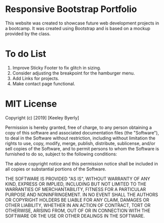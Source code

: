# Responsive Bootstrap Portfolio
This website was created to showcase future web development projects in a bootcamp. It was created using Bootstrap and is based on a mockup provided by the class. 


# To do List
1. Improve Sticky Footer to fix glitch in sizing. 
2. Consider adjusting the breakpoint for the hamburger menu.
3. Add Links for projects.
4. Make contact page functional. 

# MIT License

Copyright (c) [2019] [Keeley Byerly]

Permission is hereby granted, free of charge, to any person obtaining a copy
of this software and associated documentation files (the "Software"), to deal
in the Software without restriction, including without limitation the rights
to use, copy, modify, merge, publish, distribute, sublicense, and/or sell
copies of the Software, and to permit persons to whom the Software is
furnished to do so, subject to the following conditions:

The above copyright notice and this permission notice shall be included in all
copies or substantial portions of the Software.

THE SOFTWARE IS PROVIDED "AS IS", WITHOUT WARRANTY OF ANY KIND, EXPRESS OR
IMPLIED, INCLUDING BUT NOT LIMITED TO THE WARRANTIES OF MERCHANTABILITY,
FITNESS FOR A PARTICULAR PURPOSE AND NONINFRINGEMENT. IN NO EVENT SHALL THE
AUTHORS OR COPYRIGHT HOLDERS BE LIABLE FOR ANY CLAIM, DAMAGES OR OTHER
LIABILITY, WHETHER IN AN ACTION OF CONTRACT, TORT OR OTHERWISE, ARISING FROM,
OUT OF OR IN CONNECTION WITH THE SOFTWARE OR THE USE OR OTHER DEALINGS IN THE
SOFTWARE. 
